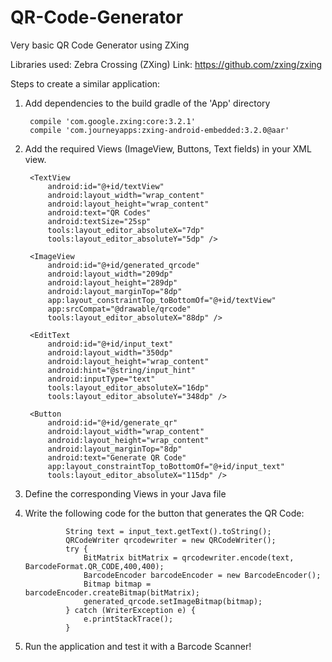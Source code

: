 # QR-Code-Generator
Very basic QR Code Generator using ZXing

Libraries used: Zebra Crossing (ZXing)
Link: https://github.com/zxing/zxing

Steps to create a similar application:

1. Add dependencies to the build gradle of the 'App' directory

        compile 'com.google.zxing:core:3.2.1'
        compile 'com.journeyapps:zxing-android-embedded:3.2.0@aar'

2. Add the required Views (ImageView, Buttons, Text fields) in your XML view. 

    <LinearLayout
        android:layout_width="368dp"
        android:layout_height="495dp"
        android:orientation="vertical"
        tools:layout_editor_absoluteX="8dp"
        tools:layout_editor_absoluteY="8dp">

        <TextView
            android:id="@+id/textView"
            android:layout_width="wrap_content"
            android:layout_height="wrap_content"
            android:text="QR Codes"
            android:textSize="25sp"
            tools:layout_editor_absoluteX="7dp"
            tools:layout_editor_absoluteY="5dp" />

        <ImageView
            android:id="@+id/generated_qrcode"
            android:layout_width="209dp"
            android:layout_height="289dp"
            android:layout_marginTop="8dp"
            app:layout_constraintTop_toBottomOf="@+id/textView"
            app:srcCompat="@drawable/qrcode"
            tools:layout_editor_absoluteX="88dp" />

        <EditText
            android:id="@+id/input_text"
            android:layout_width="350dp"
            android:layout_height="wrap_content"
            android:hint="@string/input_hint"
            android:inputType="text"
            tools:layout_editor_absoluteX="16dp"
            tools:layout_editor_absoluteY="348dp" />

        <Button
            android:id="@+id/generate_qr"
            android:layout_width="wrap_content"
            android:layout_height="wrap_content"
            android:layout_marginTop="8dp"
            android:text="Generate QR Code"
            app:layout_constraintTop_toBottomOf="@+id/input_text"
            tools:layout_editor_absoluteX="115dp" />
    </LinearLayout>

3. Define the corresponding Views in your Java file

4. Write the following code for the button that generates the QR Code:

                String text = input_text.getText().toString();
                QRCodeWriter qrcodewriter = new QRCodeWriter();
                try {
                    BitMatrix bitMatrix = qrcodewriter.encode(text, BarcodeFormat.QR_CODE,400,400);
                    BarcodeEncoder barcodeEncoder = new BarcodeEncoder();
                    Bitmap bitmap = barcodeEncoder.createBitmap(bitMatrix);
                    generated_qrcode.setImageBitmap(bitmap);
                } catch (WriterException e) {
                    e.printStackTrace();
                }

5. Run the application and test it with a Barcode Scanner!
